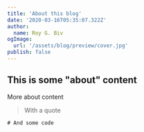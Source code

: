 ```yaml
---
title: 'About this blog'
date: '2020-03-16T05:35:07.322Z'
author:
  name: Roy G. Biv
ogImage:
  url: '/assets/blog/preview/cover.jpg'
publish: false
---
```


## This is some "about" content

More about content

> With a quote


```
# And some code
```
